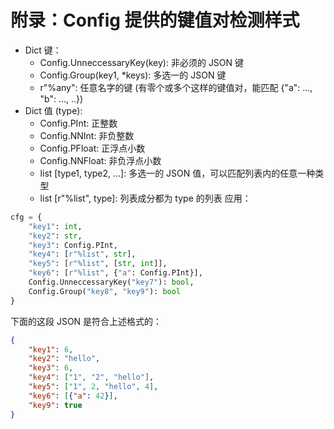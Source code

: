 # 附录：Config 提供的键值对检测样式
- Dict 键：
    - Config.UnneccessaryKey(key): 非必须的 JSON 键
    - Config.Group(key1, *keys): 多选一的 JSON 键
    - r"%any": 任意名字的键 (有零个或多个这样的键值对，能匹配 {"a": ..., "b": ..., ..})
- Dict 值 (type):
    - Config.PInt: 正整数
    - Config.NNInt: 非负整数
    - Config.PFloat: 正浮点小数
    - Config.NNFloat: 非负浮点小数
    - list [type1, type2, ...]: 多选一的 JSON 值，可以匹配列表内的任意一种类型
    - list [r"%list", type]: 列表成分都为 type 的列表
应用：
```python
cfg = {
    "key1": int,
    "key2": str,
    "key3": Config.PInt,
    "key4": [r"%list", str],
    "key5": [r"%list", [str, int]],
    "key6": [r"%list", {"a": Config.PInt}],
    Config.UnneccessaryKey("key7"): bool,
    Config.Group("key8", "key9"): bool
}
```
下面的这段 JSON 是符合上述格式的：
```JSON
{
    "key1": 6,
    "key2": "hello",
    "key3": 6,
    "key4": ["1", "2", "hello"],
    "key5": ["1", 2, "hello", 4],
    "key6": [{"a": 42}],
    "key9": true
}